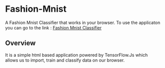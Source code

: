 # Fashion-Mnist
A Fashion Mnist Classifier that works in your browser. 
To use the applicaton you can go to the link : [Fashion Mnist Classifier](https://ahsangoheer.github.io/Fashion-Mnist/App/)
## Overview
It is a simple html based application powered by TensorFlow.Js which allows us to import, train and classify data on our browser.

